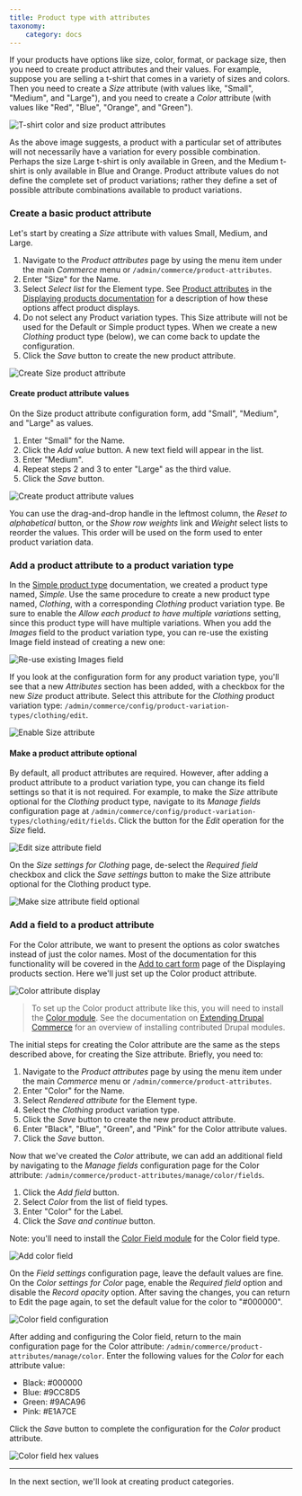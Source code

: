 ```yaml
---
title: Product type with attributes
taxonomy:
    category: docs
---
```


If your products have options like size, color, format, or package size, then you need to create product attributes and their values. For example, suppose you are selling a t-shirt that comes in a variety of sizes and colors. Then you need to create a *Size* attribute (with values like, "Small", "Medium", and "Large"), and you need to create a *Color* attribute (with values like "Red", "Blue", "Orange", and "Green").

![T-shirt color and size product attributes](../../images/tshirt_drupalcon.png)

As the above image suggests, a product with a particular set of attributes will not necessarily have a variation for every possible combination. Perhaps the size Large t-shirt is only available in Green, and the Medium t-shirt is only available in Blue and Orange. Product attribute values do not define the complete set of product variations; rather they define a set of possible attribute combinations available to product variations.

### Create a basic product attribute

Let's start by creating a *Size* attribute with values Small, Medium, and Large.

1. Navigate to the *Product attributes* page by using the menu item under the main *Commerce* menu or `/admin/commerce/product-attributes`.
2. Enter "Size" for the Name.
3. Select *Select list* for the Element type. See [Product attributes](../../04.displaying-products/03.product-attributes) in the [Displaying products documentation](../../04.displaying-products) for a description of how these options affect product displays.
4. Do not select any Product variation types. This Size attribute will not be used for the Default or Simple product types. When we create a new *Clothing* product type (below), we can come back to update the configuration.
5. Click the *Save* button to create the new product attribute.

![Create Size product attribute](../../images/clothing-product-type-1.jpg)

#### Create product attribute values
On the Size product attribute configuration form, add "Small", "Medium", and "Large" as values.

1. Enter "Small" for the Name.
2. Click the *Add value* button. A new text field will appear in the list.
3. Enter "Medium".
4. Repeat steps 2 and 3 to enter "Large" as the third value.
5. Click the *Save* button.

![Create product attribute values](../../images/clothing-product-type-2.jpg)

You can use the drag-and-drop handle in the leftmost column, the *Reset to alphabetical* button, or the *Show row weights* link and *Weight* select lists to reorder the values. This order will be used on the form used to enter product variation data.

### Add a product attribute to a product variation type
In the [Simple product type](../01.simple-product) documentation, we created a product type named, *Simple*. Use the same procedure to create a new product type named, *Clothing*, with a corresponding *Clothing* product variation type. Be sure to enable the *Allow each product to have multiple variations* setting, since this product type will have multiple variations. When you add the *Images* field to the product variation type, you can re-use the existing Image field instead of creating a new one:

![Re-use existing Images field](../../images/clothing-product-type-3.jpg)

If you look at the configuration form for any product variation type, you'll see that a new *Attributes* section has been added, with a checkbox for the new *Size* product attribute. Select this attribute for the *Clothing* product variation type: `/admin/commerce/config/product-variation-types/clothing/edit`.

![Enable Size attribute](../../images/clothing-product-type-4.jpg)

#### Make a product attribute optional

By default, all product attributes are required. However, after adding a product attribute to a product variation type, you can change its field settings so that it is not required. For example, to make the *Size* attribute optional for the *Clothing* product type, navigate to its *Manage fields* configuration page at `/admin/commerce/config/product-variation-types/clothing/edit/fields`. Click the button for the *Edit* operation for the *Size* field.

![Edit size attribute field](../../images/clothing-product-type-8.jpg)

On the *Size settings for Clothing* page, de-select the *Required field* checkbox and click the *Save settings* button to make the Size attribute optional for the Clothing product type.

![Make size attribute field optional](../../images/clothing-product-type-9.jpg)

### Add a field to a product attribute
For the Color attribute, we want to present the options as color swatches instead of just the color names. Most of the documentation for this functionality will be covered in the [Add to cart form](../../04.displaying-products/02.add-to-cart-form) page of the Displaying products section. Here we'll just set up the Color product attribute.

![Color attribute display](../../images/add-to-cart-ui.jpg)

>To set up the Color product attribute like this, you will need to install the [Color module]. See the documentation on [Extending Drupal Commerce](../../../02.install-update/06.extending) for an overview of installing contributed Drupal modules.

The initial steps for creating the Color attribute are the same as the steps described above, for creating the Size attribute. Briefly, you need to:
1. Navigate to the *Product attributes* page by using the menu item under the main *Commerce* menu or `/admin/commerce/product-attributes`.
2. Enter "Color" for the Name.
3. Select *Rendered attribute* for the Element type.
4. Select the *Clothing* product variation type.
5. Click the *Save* button to create the new product attribute.
6. Enter "Black", "Blue", "Green", and "Pink" for the Color attribute values.
7. Click the *Save* button.

Now that we've created the *Color* attribute, we can add an additional field by navigating to the *Manage fields* configuration page for the Color attribute: `/admin/commerce/product-attributes/manage/color/fields`.

1. Click the *Add field* button.
2. Select *Color* from the list of field types.
3. Enter "Color" for the Label.
4. Click the *Save and continue* button.

Note: you'll need to install the [Color Field module] for the Color field type.


![Add color field](../../images/clothing-product-type-5.jpg)

On the *Field settings* configuration page, leave the default values are fine. On the *Color settings for Color* page, enable the *Required field* option and disable the *Record opacity* option. After saving the changes, you can return to Edit the page again, to set the default value for the color to "#000000".

![Color field configuration](../../images/clothing-product-type-6.jpg)

After adding and configuring the Color field, return to the main configuration page for the Color attribute: `/admin/commerce/product-attributes/manage/color`. Enter the following values for the *Color* for each attribute value:

- Black: #000000
- Blue: #9CC8D5
- Green: #9ACA96
- Pink: #E1A7CE

Click the *Save* button to complete the configuration for the *Color* product attribute.

![Color field hex values](../../images/clothing-product-type-7.jpg)

---
In the next section, we'll look at creating product categories.

[Color module]: https://www.drupal.org/project/color_field
[Color Field module]: https://www.drupal.org/project/color_field
